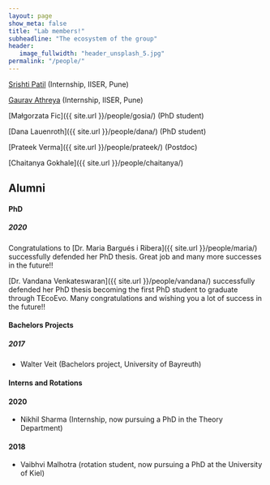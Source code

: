 ```yaml
---
layout: page
show_meta: false
title: "Lab members!"
subheadline: "The ecosystem of the group"
header:
   image_fullwidth: "header_unsplash_5.jpg"
permalink: "/people/"
---
```

<!-- <ul>
    {% for post in site.categories.people %}
    <li><a href="{{ site.url }}{{ site.baseurl }}{{ post.url }}">{{ post.title }}</a></li>
    {% endfor %}
</ul> -->

[Srishti Patil](https://github.com/srishtidoi) (Internship, IISER, Pune)

[Gaurav Athreya](https://gauravathreya.github.io)  (Internship, IISER, Pune)

[Małgorzata Fic]({{ site.url }}/people/gosia/) (PhD student)

[Dana Lauenroth]({{ site.url }}/people/dana/) (PhD student)

[Prateek Verma]({{ site.url }}/people/prateek/) (Postdoc)

[Chaitanya Gokhale]({{ site.url }}/people/chaitanya/)

<!--[Alumni!](/alumni/)-->

## Alumni


#### PhD

##### 2020

Congratulations to [Dr. Maria Bargués i Ribera]({{ site.url }}/people/maria/) successfully defended her PhD thesis. Great job and many more successes in the future!!

[Dr. Vandana Venkateswaran]({{ site.url }}/people/vandana/) successfully defended her PhD thesis becoming the first PhD student to graduate through TEcoEvo. Many congratulations and wishing you a lot of success in the future!!

#### Bachelors Projects

##### 2017

* Walter Veit (Bachelors project, University of Bayreuth)

#### Interns and Rotations

#### 2020

* Nikhil Sharma (Internship, now pursuing a PhD in the Theory Department)

#### 2018

* Vaibhvi Malhotra (rotation student, now pursuing a PhD at the University of Kiel)

<!-- &
[Collaborators!](/collaborators/) -->
